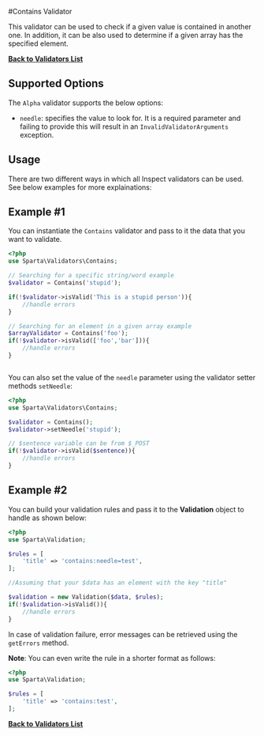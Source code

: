 #Contains Validator

This validator can be used to check if a given value is contained in another one. In addition, it can be also used to determine if a given array has the specified element.

[**Back to Validators List**](./reference.md#validators-list)

## Supported Options
The `Alpha` validator supports the below options:

* `needle`: specifies the value to look for. It is a required parameter and failing to provide this will result in an `InvalidValidatorArguments` exception.


## Usage
There are two different ways in which all Inspect validators can be used. See below examples for more explainations:

## Example #1
You can instantiate the `Contains` validator and pass to it the data that you want to validate. 

```php
<?php
use Sparta\Validators\Contains;

// Searching for a specific string/word example
$validator = Contains('stupid');

if(!$validator->isValid('This is a stupid person')){ 
	//handle errors
}

// Searching for an element in a given array example
$arrayValidator = Contains('foo');
if(!$validator->isValid(['foo','bar'])){ 
	//handle errors
}



```
You can also set the value of the `needle` parameter using the validator setter methods `setNeedle`:

```php
<?php
use Sparta\Validators\Contains;

$validator = Contains();
$validator->setNeedle('stupid');

// $sentence variable can be from $_POST
if(!$validator->isValid($sentence)){ 
	//handle errors
}
```

## Example #2
You can build your validation rules and pass it to the __Validation__ object to handle as shown below:

```php
<?php
use Sparta\Validation;

$rules = [
	'title' => 'contains:needle=test',
];

//Assuming that your $data has an element with the key "title"

$validation = new Validation($data, $rules);
if(!$validation->isValid()){
	//handle errors
}

```
In case of validation failure, error messages can be retrieved using the `getErrors` method.

__Note__: You can even write the rule in a shorter format as follows:

```php
<?php
use Sparta\Validation;

$rules = [
	'title' => 'contains:test',
];

```

[**Back to Validators List**](./reference.md#validators-list)
